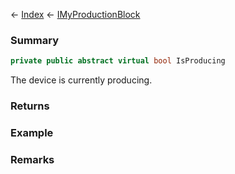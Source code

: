 ← [Index](Api-Index) ← [IMyProductionBlock](Sandbox.ModAPI.Ingame.IMyProductionBlock)

### Summary

```csharp
private public abstract virtual bool IsProducing
```

The device is currently producing.

### Returns

### Example

### Remarks

